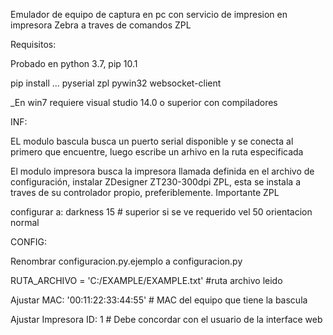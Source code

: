 Emulador de equipo de captura en pc con servicio de impresion en impresora Zebra a traves de comandos ZPL

Requisitos:

Probado en python 3.7, pip 10.1

pip install ... pyserial zpl pywin32 websocket-client

_En win7 requiere visual studio 14.0 o superior con compiladores

INF:

EL modulo bascula busca un puerto serial disponible y se conecta al primero que encuentre, luego escribe un arhivo en la ruta especificada

El modulo impresora busca la impresora llamada definida en el archivo de configuración, instalar ZDesigner ZT230-300dpi ZPL, esta se instala a traves de su controlador propio, preferiblemente. Importante ZPL

configurar a: darkness 15 # superior si se ve requerido vel 50 orientacion normal

CONFIG:

Renombrar configuracion.py.ejemplo a configuracion.py

RUTA_ARCHIVO = 'C:/EXAMPLE/EXAMPLE.txt' #ruta archivo leido

Ajustar MAC: '00:11:22:33:44:55' # MAC del equipo que tiene la bascula

Ajustar Impresora ID: 1 # Debe concordar con el usuario de la interface web
